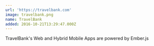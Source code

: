 ```yaml
---
url: 'https://travelbank.com'
image: travelbank.png
name: TravelBank
added: 2016-10-21T13:29:47.000Z
---
```

TravelBank's Web and Hybrid Mobile Apps are powered by Ember.js